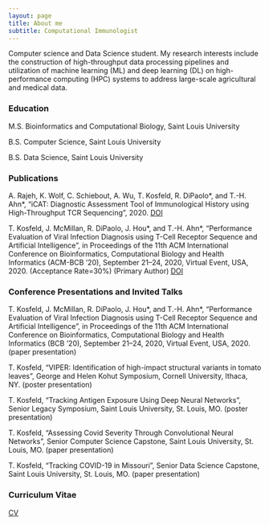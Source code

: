 ```yaml
---
layout: page
title: About me
subtitle: Computational Immunologist
---
```


Computer science and Data Science student. My research interests include the construction of high-throughput data processing pipelines and utilization of machine learning (ML) and deep learning (DL) on high-performance computing (HPC) systems to address large-scale agricultural and medical data.

### Education

M.S. Bioinformatics and Computational Biology, Saint Louis University 

B.S. Computer Science, Saint Louis University 

B.S. Data Science, Saint Louis University

### Publications

A. Rajeh, K. Wolf, C. Schiebout, A. Wu, T. Kosfeld, R. DiPaolo*, and T.-H. Ahn*, “iCAT: Diagnostic Assessment 
Tool of Immunological History using High-Throughput TCR Sequencing”, 2020. [DOI](https://f1000research.com/articles/10-65/v2)

T. Kosfeld, J. McMillan, R. DiPaolo, J. Hou*, and T.-H. Ahn*, “Performance Evaluation of Viral Infection 
Diagnosis using T-Cell Receptor Sequence and Artificial Intelligence”, in Proceedings of the 11th ACM 
International Conference on Bioinformatics, Computational Biology and Health Informatics (ACM-BCB ’20), 
September 21–24, 2020, Virtual Event, USA, 2020. (Acceptance Rate=30%) (Primary Author) [DOI](https://dl.acm.org/doi/10.1145/3388440.3412420)

### Conference Presentations and Invited Talks

T. Kosfeld, J. McMillan, R. DiPaolo, J. Hou*, and T.-H. Ahn*, “Performance Evaluation of Viral Infection Diagnosis 
using T-Cell Receptor Sequence and Artificial Intelligence”, in Proceedings of the 11th ACM International 
Conference on Bioinformatics, Computational Biology and Health Informatics (BCB ’20), September 21–24, 2020, 
Virtual Event, USA, 2020. (paper presentation)

T. Kosfeld, “VIPER: Identification of high-impact structural variants in tomato leaves”, George and Helen Kohut 
Symposium, Cornell University, Ithaca, NY. (poster presentation)

T. Kosfeld, “Tracking Antigen Exposure Using Deep Neural Networks”, Senior Legacy Symposium, Saint Louis 
University, St. Louis, MO. (poster presentation)

T. Kosfeld, “Assessing Covid Severity Through Convolutional Neural Networks”, Senior Computer Science
Capstone, Saint Louis University, St. Louis, MO. (paper presentation)

T. Kosfeld, “Tracking COVID-19 in Missouri”, Senior Data Science Capstone, Saint Louis University, St. Louis, MO. 
(paper presentation)

### Curriculum Vitae

[CV](https://tkosfeld.github.io/PHD_CV.pdf)
